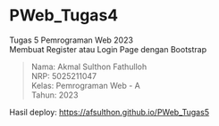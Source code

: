 # PWeb_Tugas4
Tugas 5 Pemrograman Web 2023  
Membuat Register atau Login Page dengan Bootstrap  

> Nama: Akmal Sulthon Fathulloh  
> NRP: 5025211047  
> Kelas: Pemrograman Web - A  
> Tahun: 2023

Hasil deploy: https://afsulthon.github.io/PWeb_Tugas5